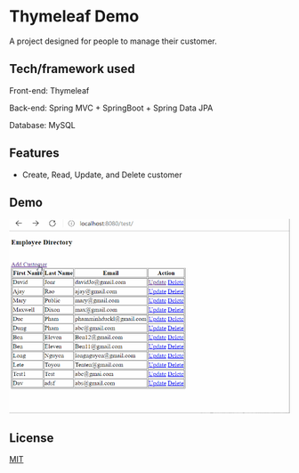 # Thymeleaf Demo

A project designed for people to manage their customer.


## Tech/framework used

Front-end:
Thymeleaf

Back-end:
Spring MVC + SpringBoot + Spring Data JPA

Database:
MySQL

## Features
- Create, Read, Update, and Delete customer

## Demo
<img src='https://github.com/DucPham17/thymeleafdemo/blob/master/Spring%20JPA%2C%20REST%20Demo.gif' title='Video Walkthrough' width='' alt='Video Walkthrough' />


## License
[MIT](https://choosealicense.com/licenses/mit/)
